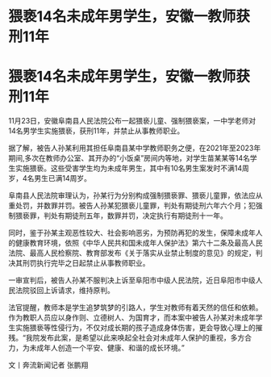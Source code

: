 # 猥亵14名未成年男学生，安徽一教师获刑11年

# 猥亵14名未成年男学生，安徽一教师获刑11年

11月23日，安徽阜南县人民法院公布一起猥亵儿童、强制猥亵案，一中学老师对14名男学生实施猥亵，获刑11年，并禁止从事教师职业。

据了解，被告人孙某利用其担任阜南县某中学教师职务之便，在2021年至2023年期间,多次在教师办公室、其开办的“小饭桌”房间内等地，对学生苗某某等14名学生实施猥亵。这些受害学生均为未成年男生，其中有10名男生案发时不满14周岁，4名男生已满14周岁。

阜南县人民法院审理认为，孙某行为分别构成强制猥亵罪、猥亵儿童罪，依法应从重处罚，并数罪并罚。被告人孙某犯猥亵儿童罪，判处有期徒刑六年六个月；犯强制猥亵罪，判处有期徒刑五年，数罪并罚，决定执行有期徒刑十一年。

同时，鉴于孙某主观恶性较大、社会影响恶劣，为预防再犯的发生，保障未成年人的健康教育环境，依照《中华人民共和国未成年人保护法》第六十二条及最高人民法院、最高人民检察院、教育部发布《关于落实从业禁止制度的意见》的规定，判决其刑罚执行完毕之日起禁止从事教师职业。

一审宣判后，被告人孙某不服判决上诉至阜阳市中级人民法院，近日阜阳市中级人民法院驳回上诉请求，维持原判。

法官提醒，教师本是学生追梦筑梦的引路人，学生对教师有着天然的信任和依赖。作为教职人员应以身作则、立德树人、为国育才，而本案中被告人孙某对未成年学生实施猥亵等性侵行为，不仅对成长期的孩子造成身体伤害，更会导致心理上的摧残。“我院发布此案，是希望以此来唤起全社会对未成年人保护的重视，多方合力，为未成年人创造一个平安、健康、和谐的成长环境。”

文丨奔流新闻记者 张鹏翔

